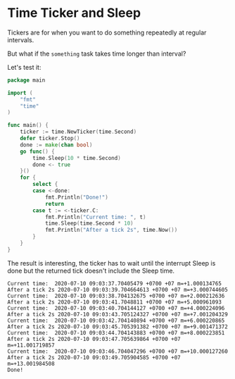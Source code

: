 # Time Ticker and Sleep

Tickers are for when you want to do something repeatedly at regular intervals.

But what if the `something` task takes time longer than interval?

Let's test it:

```go
package main

import (
	"fmt"
	"time"
)

func main() {
	ticker := time.NewTicker(time.Second)
	defer ticker.Stop()
	done := make(chan bool)
	go func() {
		time.Sleep(10 * time.Second)
		done <- true
	}()
	for {
		select {
		case <-done:
			fmt.Println("Done!")
			return
		case t := <-ticker.C:
			fmt.Println("Current time: ", t)
			time.Sleep(time.Second * 10)
			fmt.Println("After a tick 2s", time.Now())
		}
	}
}
```

The result is interesting, the ticker has to wait until the interrupt Sleep is done but the returned tick doesn't include the Sleep time.

```
Current time:  2020-07-10 09:03:37.70405479 +0700 +07 m=+1.000134765
After a tick 2s 2020-07-10 09:03:39.704664613 +0700 +07 m=+3.000744605
Current time:  2020-07-10 09:03:38.704132675 +0700 +07 m=+2.000212636
After a tick 2s 2020-07-10 09:03:41.7048811 +0700 +07 m=+5.000961093
Current time:  2020-07-10 09:03:40.704144127 +0700 +07 m=+4.000224096
After a tick 2s 2020-07-10 09:03:43.705124327 +0700 +07 m=+7.001204329
Current time:  2020-07-10 09:03:42.704140894 +0700 +07 m=+6.000220865
After a tick 2s 2020-07-10 09:03:45.705391382 +0700 +07 m=+9.001471372
Current time:  2020-07-10 09:03:44.704143883 +0700 +07 m=+8.000223851
After a tick 2s 2020-07-10 09:03:47.705639864 +0700 +07 m=+11.001719857
Current time:  2020-07-10 09:03:46.704047296 +0700 +07 m=+10.000127260
After a tick 2s 2020-07-10 09:03:49.705904585 +0700 +07 m=+13.001984508
Done!
```
